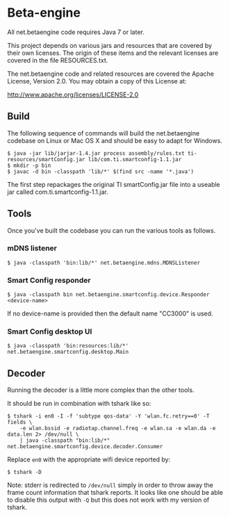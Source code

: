 Beta-engine
===========

All net.betaengine code requires Java 7 or later.

This project depends on various jars and resources that are covered by their own licenses.
The origin of these items and the relevant licenses are covered in the file RESOURCES.txt.

The net.betaengine code and related resources are covered the Apache License, Version 2.0.
You may obtain a copy of this License at:

<http://www.apache.org/licenses/LICENSE-2.0>

Build
-----

The following sequence of commands will build the net.betaengine codebase on Linux or Mac OS X and should be easy to adapt for Windows.

    $ java -jar lib/jarjar-1.4.jar process assembly/rules.txt ti-resources/smartConfig.jar lib/com.ti.smartconfig-1.1.jar
    $ mkdir -p bin
    $ javac -d bin -classpath 'lib/*' $(find src -name '*.java')

The first step repackages the original TI smartConfig.jar file into a useable jar called com.ti.smartconfig-1.1.jar.

Tools
-----

Once you've built the codebase you can run the various tools as follows.

### mDNS listener

    $ java -classpath 'bin:lib/*' net.betaengine.mdns.MDNSListener

### Smart Config responder

    $ java -classpath bin net.betaengine.smartconfig.device.Responder <device-name>

If no device-name is provided then the default name "CC3000" is used.

### Smart Config desktop UI

    $ java -classpath 'bin:resources:lib/*' net.betaengine.smartconfig.desktop.Main

Decoder
-------

Running the decoder is a little more complex than the other tools.

It should be run in combination with tshark like so:

    $ tshark -i en0 -I -f 'subtype qos-data' -Y 'wlan.fc.retry==0' -T fields \
        -e wlan.bssid -e radiotap.channel.freq -e wlan.sa -e wlan.da -e data.len 2> /dev/null \
        | java -classpath "bin:lib/*" net.betaengine.smartconfig.device.decoder.Consumer

Replace `en0` with the appropriate wifi device reported by:

    $ tshark -D

Note: stderr is redirected to `/dev/null` simply in order to throw away the frame count information that tshark reports.
It looks like one should be able to disable this output with `-Q` but this does not work with my version of tshark.
